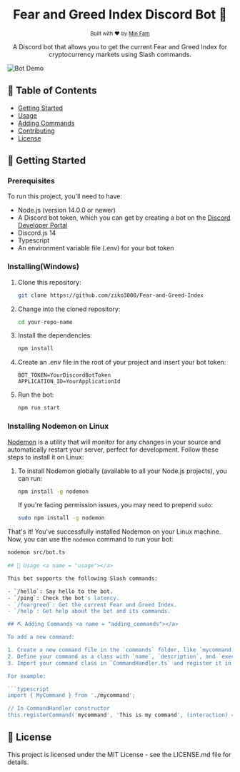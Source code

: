<h1 align="center">Fear and Greed Index Discord Bot 🤖</h1>

<div align="center">
  <sub>Built with ❤︎ by
  <a href="https://github.com/ziko3000">Min Fam</a>
  </sub>
</div>

<p align="center">
A Discord bot that allows you to get the current Fear and Greed Index for cryptocurrency markets using Slash commands.
</p>

![Bot Demo](demo.gif)

## 📝 Table of Contents

- [Getting Started](#getting_started)
- [Usage](#usage)
- [Adding Commands](#adding_commands)
- [Contributing](#contributing)
- [License](#license)

## 🏁 Getting Started <a name = "getting_started"></a>

### Prerequisites

To run this project, you'll need to have:

- Node.js (version 14.0.0 or newer)
- A Discord bot token, which you can get by creating a bot on the [Discord Developer Portal](https://discord.com/developers/applications)
- Discord.js 14
- Typescript
- An environment variable file (.env) for your bot token

### Installing(Windows)

1. Clone this repository:

    ```bash
    git clone https://github.com/ziko3000/Fear-and-Greed-Index
    ```

2. Change into the cloned repository:

    ```bash
    cd your-repo-name
    ```

3. Install the dependencies:

    ```bash
    npm install
    ```

4. Create an .env file in the root of your project and insert your bot token:

    ```env
    BOT_TOKEN=YourDiscordBotToken
    APPLICATION_ID=YourApplicationId
    ```

5. Run the bot:

    ```bash
    npm run start

    ```
### Installing Nodemon on Linux

[Nodemon](https://nodemon.io/) is a utility that will monitor for any changes in your source and automatically restart your server, perfect for development. Follow these steps to install it on Linux:

1. To install Nodemon globally (available to all your Node.js projects), you can run:

    ```bash
    npm install -g nodemon
    ```

    If you're facing permission issues, you may need to prepend `sudo`:

    ```bash
    sudo npm install -g nodemon
    ```

That's it! You've successfully installed Nodemon on your Linux machine. Now, you can use the `nodemon` command to run your bot:

```bash
nodemon src/bot.ts
    
## 🎈 Usage <a name = "usage"></a>

This bot supports the following Slash commands:

- `/hello`: Say hello to the bot.
- `/ping`: Check the bot's latency.
- `/feargreed`: Get the current Fear and Greed Index.
- `/help`: Get help about the bot and its commands.

## ⛏️ Adding Commands <a name = "adding_commands"></a>

To add a new command:

1. Create a new command file in the `commands` folder, like `mycommand.ts`.
2. Define your command as a class with `name`, `description`, and `execute` method.
3. Import your command class in `CommandHandler.ts` and register it in the constructor.

For example:

```typescript
import { MyCommand } from './mycommand';

// In CommandHandler constructor
this.registerCommand('mycommand', 'This is my command', (interaction) => new MyCommand().execute(interaction));
```

## 📄 License <a name = "license"></a>
This project is licensed under the MIT License - see the LICENSE.md file for details.
